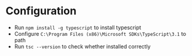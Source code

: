 # Configuration

- Run `npm install -g typescript` to install typescript
- Configure `C:\Program Files (x86)\Microsoft SDKs\TypeScript\3.1` to path
- Run `tsc --version` to check whether installed correctly
